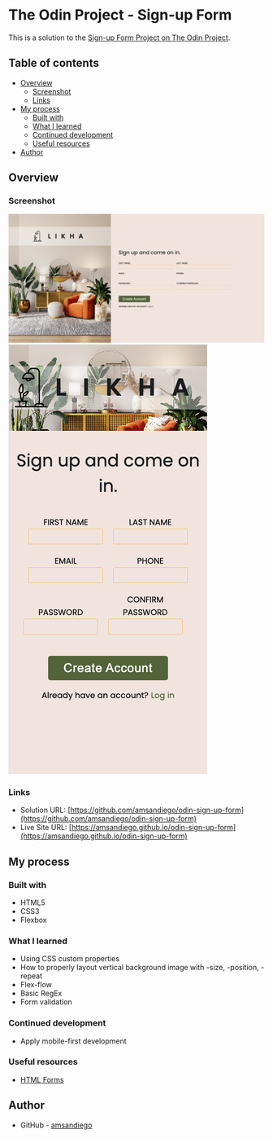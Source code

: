 # The Odin Project - Sign-up Form

This is a solution to the [Sign-up Form Project on The Odin Project](https://www.theodinproject.com/lessons/node-path-intermediate-html-and-css-sign-up-form).

## Table of contents

- [Overview](#overview)
  - [Screenshot](#screenshot)
  - [Links](#links)
- [My process](#my-process)
  - [Built with](#built-with)
  - [What I learned](#what-i-learned)
  - [Continued development](#continued-development)
  - [Useful resources](#useful-resources)
- [Author](#author)

## Overview

### Screenshot

![](./assets/screenshot-desktop.png)
![](./assets/screenshot-mobile.png)

### Links

- Solution URL: [https://github.com/amsandiego/odin-sign-up-form](https://github.com/amsandiego/odin-sign-up-form)
- Live Site URL: [https://amsandiego.github.io/odin-sign-up-form](https://amsandiego.github.io/odin-sign-up-form)

## My process

### Built with

- HTML5
- CSS3
- Flexbox

### What I learned

- Using CSS custom properties
- How to properly layout vertical background image with -size, -position, -repeat
- Flex-flow
- Basic RegEx
- Form validation

### Continued development

- Apply mobile-first development

### Useful resources

- [HTML Forms](https://internetingishard.netlify.app/html-and-css/forms/index.html)

## Author

- GitHub - [amsandiego](https://github.com/amsandiego)
